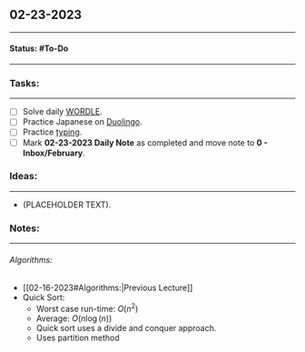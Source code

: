 ## 02-23-2023
---
#### Status: #To-Do
---
### Tasks:
---
- [ ] Solve daily [WORDLE](https://www.nytimes.com/games/wordle/index.html).
- [ ] Practice Japanese on [Duolingo](https://www.duolingo.com/learn).
- [ ] Practice [typing](https://10fastfingers.com/typing-test/english).
- [ ] Mark **02-23-2023 Daily Note** as completed and move note to **0 - Inbox/February**.
### Ideas:
---
- (PLACEHOLDER TEXT).
### Notes:
---
###### Algorithms:
- [[02-16-2023#Algorithms:|Previous Lecture]]
- Quick Sort:
	- Worst case run-time: $O(n^2)$
	- Average: $O(n\log(n))$
	- Quick sort uses a divide and conquer approach.
	- Uses partition method 